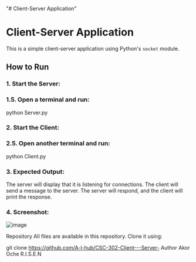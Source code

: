 "# Client-Server Application" 
# Client-Server Application

This is a simple client-server application using Python's `socket` module.

## How to Run

### 1. Start the Server:
### 1.5. Open a terminal and run:
python Server.py

### 2. Start the Client:
### 2.5. Open another terminal and run:
python Client.py

### 3. Expected Output:
The server will display that it is listening for connections.
The client will send a message to the server.
The server will respond, and the client will print the response.
### 4. Screenshot:
![image](https://github.com/user-attachments/assets/8b8152eb-8819-42a2-8adc-8af80b6372aa)

 
Repository
All files are available in this repository. Clone it using:


git clone https://github.com/A-l-hub/CSC-302-Client---Server-
Author
Akor Oche R.I.S.E.N
